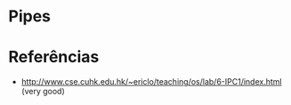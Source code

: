 # Pipes




# Referências

- http://www.cse.cuhk.edu.hk/~ericlo/teaching/os/lab/6-IPC1/index.html (very good)